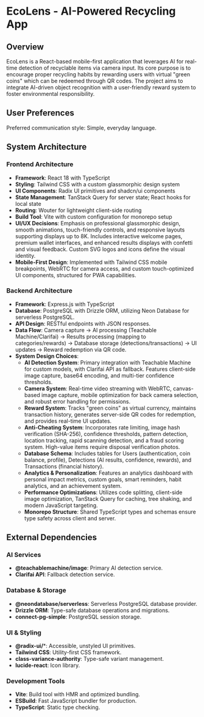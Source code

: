 # EcoLens - AI-Powered Recycling App

## Overview
EcoLens is a React-based mobile-first application that leverages AI for real-time detection of recyclable items via camera input. Its core purpose is to encourage proper recycling habits by rewarding users with virtual "green coins" which can be redeemed through QR codes. The project aims to integrate AI-driven object recognition with a user-friendly reward system to foster environmental responsibility.

## User Preferences
Preferred communication style: Simple, everyday language.

## System Architecture
### Frontend Architecture
- **Framework**: React 18 with TypeScript
- **Styling**: Tailwind CSS with a custom glassmorphic design system
- **UI Components**: Radix UI primitives and shadcn/ui components
- **State Management**: TanStack Query for server state; React hooks for local state
- **Routing**: Wouter for lightweight client-side routing
- **Build Tool**: Vite with custom configuration for monorepo setup
- **UI/UX Decisions**: Emphasis on professional glassmorphic design, smooth animations, touch-friendly controls, and responsive layouts supporting displays up to 8K. Includes interactive welcome pages, premium wallet interfaces, and enhanced results displays with confetti and visual feedback. Custom SVG logos and icons define the visual identity.
- **Mobile-First Design**: Implemented with Tailwind CSS mobile breakpoints, WebRTC for camera access, and custom touch-optimized UI components, structured for PWA capabilities.

### Backend Architecture
- **Framework**: Express.js with TypeScript
- **Database**: PostgreSQL with Drizzle ORM, utilizing Neon Database for serverless PostgreSQL.
- **API Design**: RESTful endpoints with JSON responses.
- **Data Flow**: Camera capture -> AI processing (Teachable Machine/Clarifai) -> Results processing (mapping to categories/rewards) -> Database storage (detections/transactions) -> UI updates -> Reward redemption via QR code.
- **System Design Choices**:
    - **AI Detection System**: Primary integration with Teachable Machine for custom models, with Clarifai API as fallback. Features client-side image capture, base64 encoding, and multi-tier confidence thresholds.
    - **Camera System**: Real-time video streaming with WebRTC, canvas-based image capture, mobile optimization for back camera selection, and robust error handling for permissions.
    - **Reward System**: Tracks "green coins" as virtual currency, maintains transaction history, generates server-side QR codes for redemption, and provides real-time UI updates.
    - **Anti-Cheating System**: Incorporates rate limiting, image hash verification (SHA-256), confidence thresholds, pattern detection, location tracking, rapid scanning detection, and a fraud scoring system. High-value items require disposal verification photos.
    - **Database Schema**: Includes tables for Users (authentication, coin balance, profile), Detections (AI results, confidence, rewards), and Transactions (financial history).
    - **Analytics & Personalization**: Features an analytics dashboard with personal impact metrics, custom goals, smart reminders, habit analytics, and an achievement system.
    - **Performance Optimizations**: Utilizes code splitting, client-side image optimization, TanStack Query for caching, tree shaking, and modern JavaScript targeting.
    - **Monorepo Structure**: Shared TypeScript types and schemas ensure type safety across client and server.

## External Dependencies
### AI Services
- **@teachablemachine/image**: Primary AI detection service.
- **Clarifai API**: Fallback detection service.

### Database & Storage
- **@neondatabase/serverless**: Serverless PostgreSQL database provider.
- **Drizzle ORM**: Type-safe database operations and migrations.
- **connect-pg-simple**: PostgreSQL session storage.

### UI & Styling
- **@radix-ui/***: Accessible, unstyled UI primitives.
- **Tailwind CSS**: Utility-first CSS framework.
- **class-variance-authority**: Type-safe variant management.
- **lucide-react**: Icon library.

### Development Tools
- **Vite**: Build tool with HMR and optimized bundling.
- **ESBuild**: Fast JavaScript bundler for production.
- **TypeScript**: Static type checking.